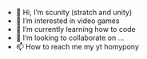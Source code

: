 - 👋 Hi, I’m scunity (stratch and unity)
- 👀 I’m interested in video games
- 🌱 I’m currently learning how to code
- 💞️ I’m looking to collaborate on ...
- 📫 How to reach me my yt homypony

<!---
stopposting/stopposting is a ✨ special ✨ repository because its `README.md` (this file) appears on your GitHub profile.
You can click the Preview link to take a look at your changes.
--->
